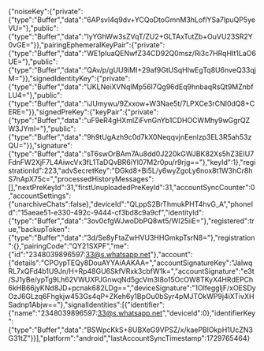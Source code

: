 {"noiseKey":{"private":{"type":"Buffer","data":"6APsvI4q9dv+YCQoDtoGmnM3hLoflYSa7lpuQP5yeVU="},"public":{"type":"Buffer","data":"IyYGhWw3sZVqT/ZU2+GLTAxTutZb+OuVU23SR2Y0vGE="}},"pairingEphemeralKeyPair":{"private":{"type":"Buffer","data":"WE1pIuaQENwfZ34CD92Q0msz/Ri3c7HRqHIt1LaO6UE="},"public":{"type":"Buffer","data":"QAv/p/gUU9iMI+29af9GtUSqHIwEgTq8U6nveQ33qjM="}},"signedIdentityKey":{"private":{"type":"Buffer","data":"UKLNeiXVNqIMp56l7Qg96dEq9hnbaqRsQt9MZnbfLU4="},"public":{"type":"Buffer","data":"iJUmywu/9Zxxow+W3Nae5t/7LPXCe3rCNI0dQ8+CERE="}},"signedPreKey":{"keyPair":{"private":{"type":"Buffer","data":"uF9eR4gHXmlZiFvnGnYb1CDHOCWMhy9wGgrQZW3JYmI="},"public":{"type":"Buffer","data":"9h9tUgAzh9c0d7kX0NeqqvjnEenlzp3EL3R5ah53zQU="}},"signature":{"type":"Buffer","data":"sT6swOrBAm7Au8dd0J220kGWJBK82Xs5hZ3EIU7FdnFW2XjF7L4AiwcVx3fL1TaDQvBR6iYl07M2r0pu/r9rjg=="},"keyId":1},"registrationId":223,"advSecretKey":"DGkd8+Bi5L/y6wyZgoLy6nox8t1W3hCr8hS7nApX75c=","processedHistoryMessages":[],"nextPreKeyId":31,"firstUnuploadedPreKeyId":31,"accountSyncCounter":0,"accountSettings":{"unarchiveChats":false},"deviceId":"QLppS2BrThmukPHT4hvG_A","phoneId":"15aeae51-e330-492c-9444-cf3bd8c9a9cf","identityId":{"type":"Buffer","data":"3ov0cfgWJwoDbPQ8wt5/WI25iiE="},"registered":true,"backupToken":{"type":"Buffer","data":"3d/Se8yFtaZwHVU3HHGmkpTsrN8="},"registration":{},"pairingCode":"QY21SXPF","me":{"id":"2348039896597:33@s.whatsapp.net"},"account":{"details":"CPOypTEQy8DouAYYAiAAKAA=","accountSignatureKey":"JalwqRL7xQFd4b1U9Jn/H+Rp48GU6SkfVRxk3cbfW1k=","accountSignature":"e3t/SJ1yBe/ypTg9Lh62VWUXPJGnwqNd5gcVm3I8o15OcOW8TKyX4HRdEPCh6kHB66jyKNd8JD+pcnak682LDg==","deviceSignature":"1OlfeggljF/xOESDyOzJ6GLzq6Fhgkjw453Gs4qP+ZKeh6y1BpOu0bSyr4pMJTOkWP9j4iXTivXHSadnp1Abjw=="},"signalIdentities":[{"identifier":{"name":"2348039896597:33@s.whatsapp.net","deviceId":0},"identifierKey":{"type":"Buffer","data":"BSWpcKkS+8UBXeG9VPSZ/x/kaePBlOkpH1UcZN3G31tZ"}}],"platform":"android","lastAccountSyncTimestamp":1729765464}
